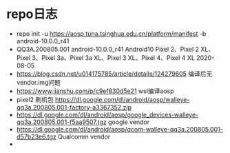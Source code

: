 # repo日志

* repo init -u https://aosp.tuna.tsinghua.edu.cn/platform/manifest -b android-10.0.0_r41
* QQ3A.200805.001	android-10.0.0_r41	Android10	Pixel 2、Pixel 2 XL、Pixel 3、Pixel 3a、Pixel 3a XL、Pixel 3 XL、Pixel 4、Pixel 4 XL	2020-08-05
* https://blog.csdn.net/u014175785/article/details/124279605 编译后无vendor.img问题
* https://www.jianshu.com/p/c9ef830d5e21 wsl编译aosp
* pixel2 刷机包 https://dl.google.com/dl/android/aosp/walleye-qq3a.200805.001-factory-a3367352.zip
* https://dl.google.com/dl/android/aosp/google_devices-walleye-qq3a.200805.001-f5aa9507.tgz google vendor
* https://dl.google.com/dl/android/aosp/qcom-walleye-qq3a.200805.001-d57b23e6.tgz  Qualcomm vendor
*

